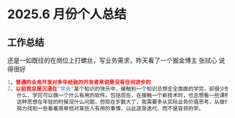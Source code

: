# 2025.6 月份个人总结
## 工作总结
还是一如既往的在岗位上打螺丝，写业务需求，昨天看了一个掘金博主 张拭心 说得很好
```js
1、普通的业务开发对多年经验的开发者来说是没有任何进步的
2、以前我总是沉浸在"学会"某个知识的快乐中，接触到一个知识总想全全面面的学完，却很少想过学的目的是
   什么，学完可以做一个什么有用的软件。包括现在，在接触一个新技术时，也总想看一些课程掌握的全面的。
   这种思想在年轻的时候没什么问题，但现在岁数大了，我需要多从实际业务价值思考，从做什么出发进行学习，
   努力找到一些看着简单但对某些人有用的事情，以此逐渐迭代，而不是盲目的学。
```